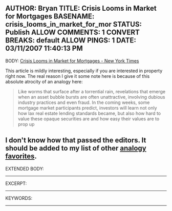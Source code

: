 AUTHOR: Bryan
TITLE: Crisis Looms in Market for Mortgages
BASENAME: crisis_looms_in_market_for_mor
STATUS: Publish
ALLOW COMMENTS: 1
CONVERT BREAKS: __default__
ALLOW PINGS: 1
DATE: 03/11/2007 11:40:13 PM
-----
BODY:
<a title="Crisis Looms in Market for Mortgages - New York Times" href="http://www.nytimes.com/2007/03/11/business/11mortgage.html?pagewanted=2&_r=1&th&emc=th">Crisis Looms in Market for Mortgages - New York Times</a>

This article is mildly interesting, especially if you are interested in property right now. The real reason I give it some note here is because of this absolute atrocity of an analogy here: 
<blockquote>
Like worms that surface after a torrential rain, revelations that emerge when an asset bubble bursts are often unattractive, involving dubious industry practices and even fraud. In the coming weeks, some mortgage market participants predict, investors will learn not only how lax real estate lending standards became, but also how hard to value these opaque securities are and how easy their values are to prop up</blockquote>

I don't know how that passed the editors. It should be added to my list of other <a href="http://writingenglish.wordpress.com/2006/09/12/the-25-funniest-analogies-collected-by-high-school-english-teachers/">analogy favorites</a>.
-----
EXTENDED BODY:

-----
EXCERPT:

-----
KEYWORDS:

-----


